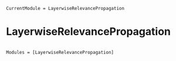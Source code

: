 ```@meta
CurrentModule = LayerwiseRelevancePropagation
```

# LayerwiseRelevancePropagation

```@index
```

```@autodocs
Modules = [LayerwiseRelevancePropagation]
```

